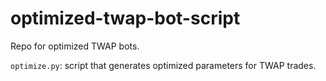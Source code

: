 # optimized-twap-bot-script

Repo for optimized TWAP bots.

`optimize.py`: script that generates optimized parameters for TWAP trades.
